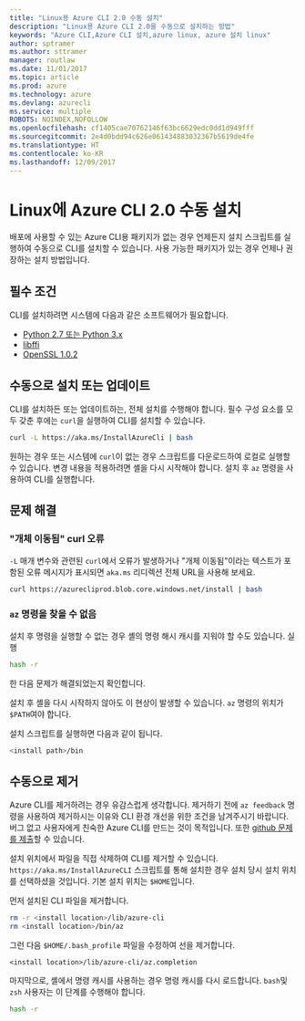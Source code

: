 ```yaml
---
title: "Linux용 Azure CLI 2.0 수동 설치"
description: "Linux용 Azure CLI 2.0을 수동으로 설치하는 방법"
keywords: "Azure CLI,Azure CLI 설치,azure linux, azure 설치 linux"
author: sptramer
ms.author: sttramer
manager: routlaw
ms.date: 11/01/2017
ms.topic: article
ms.prod: azure
ms.technology: azure
ms.devlang: azurecli
ms.service: multiple
ROBOTS: NOINDEX,NOFOLLOW
ms.openlocfilehash: cf1405cae70762146f63bc6629edc0dd1d949fff
ms.sourcegitcommit: 2e4d0bdd94c626e061434883032367b5619de4fe
ms.translationtype: HT
ms.contentlocale: ko-KR
ms.lasthandoff: 12/09/2017
---
```

# <a name="install-azure-cli-20-on-linux-manually"></a>Linux에 Azure CLI 2.0 수동 설치

배포에 사용할 수 있는 Azure CLI용 패키지가 없는 경우 언제든지 설치 스크립트를 실행하여 수동으로 CLI를 설치할 수 있습니다. 사용 가능한 패키지가 있는 경우 언제나 권장하는 설치 방법입니다.

## <a name="prerequisites"></a>필수 조건

CLI를 설치하려면 시스템에 다음과 같은 소프트웨어가 필요합니다.

* [Python 2.7 또는 Python 3.x](https://www.python.org/downloads/)
* [libffi](https://sourceware.org/libffi/)
* [OpenSSL 1.0.2](https://www.openssl.org/source/)

## <a name="install-or-update-manually"></a>수동으로 설치 또는 업데이트

CLI를 설치하든 또는 업데이트하는, 전체 설치를 수행해야 합니다. 필수 구성 요소를 모두 갖춘 후에는 `curl`을 실행하여 CLI를 설치할 수 있습니다.

```bash
curl -L https://aka.ms/InstallAzureCli | bash
```

원하는 경우 또는 시스템에 `curl`이 없는 경우 스크립트를 다운로드하여 로컬로 실행할 수 있습니다. 변경 내용을 적용하려면 셸을 다시 시작해야 합니다. 설치 후 `az` 명령을 사용하여 CLI를 실행합니다.

## <a name="troubleshooting"></a>문제 해결

### <a name="curl-object-moved-error"></a>"개체 이동됨" curl 오류

`-L` 매개 변수와 관련된 `curl`에서 오류가 발생하거나 "개체 이동됨"이라는 텍스트가 포함된 오류 메시지가 표시되면 `aka.ms` 리디렉션 전체 URL을 사용해 보세요.

```bash
curl https://azurecliprod.blob.core.windows.net/install | bash
```

### <a name="az-command-not-found"></a>`az` 명령을 찾을 수 없음

설치 후 명령을 실행할 수 없는 경우 셸의 명령 해시 캐시를 지워야 할 수도 있습니다. 실행

```bash
hash -r
```

한 다음 문제가 해결되었는지 확인합니다.

설치 후 셸을 다시 시작하지 않아도 이 현상이 발생할 수 있습니다. `az` 명령의 위치가 `$PATH`여야 합니다.

설치 스크립트를 실행하면 다음과 같이 됩니다.

```bash
<install path>/bin
```

## <a name="unstinall-manually"></a>수동으로 제거

Azure CLI를 제거하려는 경우 유감스럽게 생각합니다. 제거하기 전에 `az feedback` 명령을 사용하여 제거하시는 이유와 CLI 환경 개선을 위한 조건을 남겨주시기 바랍니다. 버그 없고 사용자에게 친숙한 Azure CLI를 만드는 것이 목적입니다. 또한 [github 문제를 제출](https://github.com/Azure/azure-cli/issues)할 수 있습니다.

설치 위치에서 파일을 직접 삭제하여 CLI를 제거할 수 있습니다. `https://aka.ms/InstallAzureCLI` 스크립트를 통해 설치한 경우 설치 당시 설치 위치를 선택하셨을 것입니다. 기본 설치 위치는 `$HOME`입니다.

먼저 설치된 CLI 파일을 제거합니다.

```bash
rm -r <install location>/lib/azure-cli
rm <install location>/bin/az
```

그런 다음 `$HOME/.bash_profile` 파일을 수정하여 선을 제거합니다.

```
<install location>/lib/azure-cli/az.completion
```

마지막으로, 셸에서 명령 캐시를 사용하는 경우 명령 캐시를 다시 로드합니다. `bash`및 `zsh` 사용자는 이 단계를 수행해야 합니다.

```bash
hash -r
```
